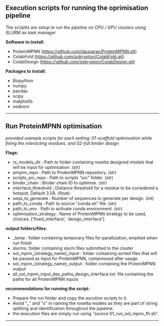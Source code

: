 ## Execution scripts for running the oprimisation pipeline 
*The scriptts are setup to run the pipeline on CPU / GPU clusters using SLURM as task manager*

**Software to install:** 
- ProteinMPNN (https://github.com/dauparas/ProteinMPNN.git)
- ColabFold   (https://github.com/sokrypton/ColabFold.git)
- ColabDesign (https://github.com/sokrypton/ColabDesign.git)

**Packages to install:**
- Biopython
- numpy
- pandas
- scipy
- matplotlib
- seaborn

-----------------------------------------------------------------------------------------------------------------------------------------
## Run ProteinMPNN optimisation 
*provided example scripts for each setting: 01-scaffold optimisation while fixing the interacting residues, and 02-full binder design*

**Flags:**
- rs_models_dir         : Path to folder containing rosetta designed models that will be input for optimisation. (str)
- pmpnn_repo            : Path to ProteinMPNN repository. (str)
- scripts_src_repo      : Path to scripts "src" folder.   (str)
- binder_chain          : Binder chain ID to optimise.    (str)
- interface_threshold   : Distance threshold for a residue to be considered a hotspot, Default 3.5Å. (float)
- seqs_to_generate      : Number of sequences to generate per design. (int)
- path_to_conda         : Path to source "conda.sh" file.     (str)
- path_to_env           : Path to activate conda environment. (str)
- optimisation_strategy : Name of ProteinMPNN strategy to be used, choices: ['fixed_interface', 'design_interface']

**output folders/files:**
- _temp : folder containing temporary files for parallization, emptied when run finish.
- slurms: folder containing slurm files submitted to the cluster
- sol_mpnn_{strategy_name}_input :  folder containing sorted files that will be passed as input for ProteinMPNN, compressed after usage.
- sol_mpnn_{strategy_name}_output : folder containing the ProteinMPNN output
- all_sol_mpnn_input_des_paths_design_interface.txt: file containing the paths for all ProteinMPNN inputs

**recommendations for running the script:**
- Prepare the run folder and copy the excution scripts to it.
- Avoid "_" and "x" in naming the rosetta models as they are part of string splitting and identification throughout the pipeline.
- the execution files are simply run using "source 01_run_sol_mpnn_fh.sh". 

-----------------------------------------------------------------------------------------------------------------------------------------
